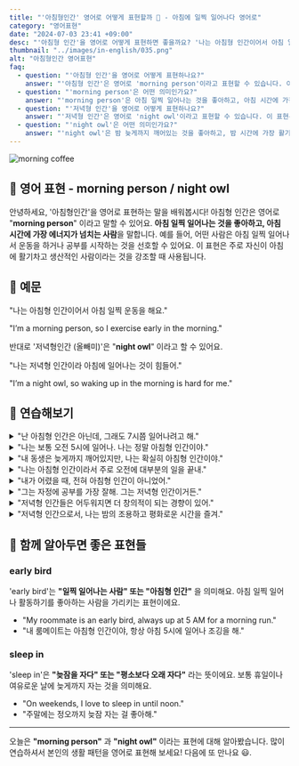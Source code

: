 ```yaml
---
title: "'아침형인간' 영어로 어떻게 표현할까 🌅 - 아침에 일찍 일어나다 영어로"
category: "영어표현"
date: "2024-07-03 23:41 +09:00"
desc: "'아침형 인간'을 영어로 어떻게 표현하면 좋을까요? '나는 아침형 인간이어서 아침 일찍 운동을 해요.', '나는 아침형 인간이라서 아침에 에너지가 넘쳐요.' 등을 영어로 표현하는 법을 배워봅시다. 다양한 예문을 통해서 연습하고 본인의 표현으로 만들어 보세요."
thumbnail: "../images/in-english/035.png"
alt: "아침형인간 영어표현"
faq:
  - question: "'아침형 인간'을 영어로 어떻게 표현하나요?"
    answer: "'아침형 인간'은 영어로 'morning person'이라고 표현할 수 있습니다. 이 표현은 아침 일찍 일어나는 것을 좋아하고, 아침 시간에 가장 에너지가 넘치는 사람을 말합니다."
  - question: "'morning person'은 어떤 의미인가요?"
    answer: "'morning person'은 아침 일찍 일어나는 것을 좋아하고, 아침 시간에 가장 활기차고 생산적인 사람을 의미합니다. 예를 들어, 'I’m a morning person, so I exercise early in the morning.'는 '나는 아침형 인간이어서 아침 일찍 운동을 해요.'라는 의미입니다."
  - question: "'저녁형 인간'을 영어로 어떻게 표현하나요?"
    answer: "'저녁형 인간'은 영어로 'night owl'이라고 표현할 수 있습니다. 이 표현은 밤 늦게까지 깨어있고, 밤 시간에 가장 에너지가 넘치는 사람을 말합니다."
  - question: "'night owl'은 어떤 의미인가요?"
    answer: "'night owl'은 밤 늦게까지 깨어있는 것을 좋아하고, 밤 시간에 가장 활기차고 생산적인 사람을 의미합니다. 예를 들어, 'I’m a night owl, so waking up in the morning is hard for me.'는 '나는 저녁형 인간이라 아침에 일어나는 것이 힘들어.'라는 의미입니다."
---
```


![morning coffee](../images/in-english/035-1.avif)

## 🌟 영어 표현 - morning person / night owl

안녕하세요, '아침형인간'을 영어로 표현하는 말을 배워봅시다! 아침형 인간은 영어로 "**morning person**" 이라고 말할 수 있어요. **아침 일찍 일어나는 것을 좋아하고, 아침 시간에 가장 에너지가 넘치는 사람**을 말합니다. 예를 들어, 어떤 사람은 아침 일찍 일어나서 운동을 하거나 공부를 시작하는 것을 선호할 수 있어요. 이 표현은 주로 자신이 아침에 활기차고 생산적인 사람이라는 것을 강조할 때 사용됩니다.

## 📖 예문

"나는 아침형 인간이어서 아침 일찍 운동을 해요."

"I’m a morning person, so I exercise early in the morning."

반대로 '저녁형인간 (올빼미)'은 "**night owl**" 이라고 할 수 있어요.

"나는 저녁형 인간이라 아침에 일어나는 것이 힘들어."

"I’m a night owl, so waking up in the morning is hard for me."

<script async src="https://pagead2.googlesyndication.com/pagead/js/adsbygoogle.js?client=ca-pub-1465612013356152"
     crossorigin="anonymous"></script>
<!-- engple-horizontal-ad -->

<ins class="adsbygoogle"
     style="display:block"
     data-ad-client="ca-pub-1465612013356152"
     data-ad-slot="2106896038"
     data-ad-format="auto"
     data-full-width-responsive="true"></ins>

<script>
     (adsbygoogle = window.adsbygoogle || []).push({});
</script>

## 💬 연습해보기

<details>
<summary>"난 아침형 인간은 아닌데, 그래도 7시쯤 일어나려고 해."</summary>
<span>"I'm not really a morning person, but I <a href="/blog/in-english/117.try-to/">try to</a> get up around 7 AM"</span>
</details>

<details>
<summary>"나는 보통 오전 5시에 일어나. 나는 정말 아침형 인간이야."</summary>
<span>"I <a href="/blog/in-english/017.usually/">usually</a> wake up at 5 AM. I'm such a morning person."</span>
</details>

<details>
<summary>"내 동생은 늦게까지 깨어있지만, 나는 확실히 아침형 인간이야."</summary>
<span>"My brother stays up late, but I'm definitely a morning person."</span>
</details>

<details>
<summary>"나는 아침형 인간이라서 주로 오전에 대부분의 일을 끝내."</summary>
<span>"I get most of my work done before noon since I'm a morning person."</span>
</details>

<details>
<summary>"내가 어렸을 때, 전혀 아침형 인간이 아니었어."</summary>
<span>"When I was a kid, I wasn't a morning person at all."</span>
</details>

<details>
<summary>"그는 자정에 공부를 가장 잘해. 그는 저녁형 인간이거든."</summary>
<span>"He studies best at midnight since he's a night owl."</span>
</details>

<details>
<summary>"저녁형 인간들은 어두워지면 더 창의적이 되는 경향이 있어."</summary>
<span>"Night owls <a href="/blog/in-english/259.tend-to/">tend to</a> be more creative after dark."</span>
</details>

<details>
<summary>"저녁형 인간으로서, 나는 밤의 조용하고 평화로운 시간을 즐겨."</summary>
<span>"As a night owl, I <a href="/blog/in-english/128.enjoy-ing/">enjoy</a> the quiet and peace of nighttime."</span>
</details>

## 🤝 함께 알아두면 좋은 표현들

### early bird

'early bird'는 **"일찍 일어나는 사람" 또는 "아침형 인간"** 을 의미해요. 아침 일찍 일어나 활동하기를 좋아하는 사람을 가리키는 표현이에요.

- "My roommate is an early bird, always up at 5 AM for a morning run."
- "내 룸메이트는 아침형 인간이야, 항상 아침 5시에 일어나 조깅을 해."

### sleep in

'sleep in'은 **"늦잠을 자다" 또는 "평소보다 오래 자다"** 라는 뜻이에요. 보통 휴일이나 여유로운 날에 늦게까지 자는 것을 의미해요.

- "On weekends, I love to sleep in until noon."
- "주말에는 정오까지 늦잠 자는 걸 좋아해."

---

오늘은 **"morning person"** 과 **"night owl"** 이라는 표현에 대해 알아봤습니다. 많이 연습하셔서 본인의 생활 패턴을 영어로 표현해 보세요! 다음에 또 만나요 😃.
